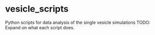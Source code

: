# vesicle_scripts
Python scripts for data analysis of the single vesicle simulations
TODO: Expand on what each script does.
